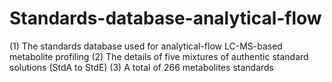 # Standards-database-analytical-flow
(1) The standards database used for analytical-flow LC-MS-based metabolite profiling 
(2) The details of five mixtures of authentic standard solutions (StdA to StdE)
(3) A total of 266 metabolites standards
